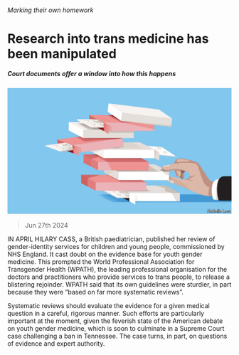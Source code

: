 ###### Marking their own homework

# Research into trans medicine has been manipulated 

##### Court documents offer a window into how this happens 

![image](images/20240629_USD001.jpg) 

> Jun 27th 2024 

IN APRIL HILARY CASS, a British paediatrician, published her review of gender-identity services for children and young people, commissioned by NHS England. It cast doubt on the evidence base for youth gender medicine. This prompted the World Professional Association for Transgender Health (WPATH), the leading professional organisation for the doctors and practitioners who provide services to trans people, to release a blistering rejoinder. WPATH said that its own guidelines were sturdier, in part because they were “based on far more systematic reviews”.

Systematic reviews should evaluate the evidence for a given medical question in a careful, rigorous manner. Such efforts are particularly important at the moment, given the feverish state of the American debate on youth gender medicine, which is soon to culminate in a Supreme Court case challenging a ban in Tennessee. The case turns, in part, on questions of evidence and expert authority.

